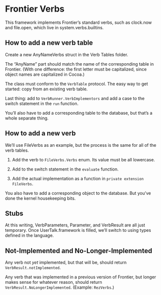 # Frontier Verbs

This framework implements Frontier’s standard verbs, such as clock.now and file.open, which live in system.verbs.builtins.

## How to add a new verb table

Create a new AnyNameVerbs struct in the Verb Tables folder.

The “AnyName” part should match the name of the corresponding table in Frontier. (With one difference: the first letter must be capitalized, since object names are capitalized in Cocoa.)

The class must conform to the `VerbTable` protocol. The easy way to get started: copy from an existing verb table.

Last thing: add to `VerbRunner.VerbImplementors` and add a case to the switch statement in the `run` function.

You’ll also have to add a corresponding table to the database, but that’s a whole separate thing.

## How to add a new verb

We’ll use FileVerbs as an example, but the process is the same for all of the verb tables.

1. Add the verb to `FileVerbs.Verbs` enum. Its value must be all lowercase.

2. Add to the switch statement in the `evaluate` function.

3. Add the actual implementation as a function in `private extension FileVerbs`.

You also have to add a corresponding object to the database. But you’ve done the kernel housekeeping bits.

## Stubs

At this writing, VerbParameters, Parameter, and VerbResult are all just temporary. Once UserTalk.framework is filled, we’ll switch to using types defined in the language.

## Not-Implemented and No-Longer-Implemented

Any verb not *yet* implemented, but that will be, should return `VerbResult.notImplemented`.

Any verb that was implemented in a previous version of Frontier, but longer makes sense for whatever reason, should return `VerbResult.NoLongerImplemented`. (Example: `RezVerbs`.)

